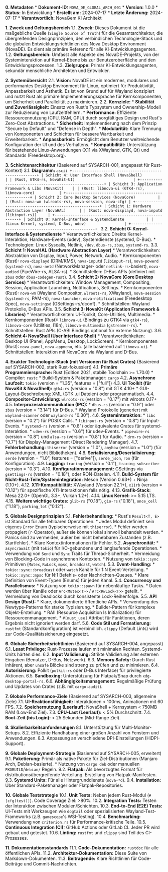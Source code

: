 **0. Metadaten**
    *   **Dokument-ID:** `NOVA_DE_GLOBAL_ARCH_001`
    *   **Version:** 1.0.0
    *   **Status:** In Entwicklung
    *   **Erstellt am:** 2024-07-17
    *   **Letzte Änderung:** 2024-07-17
    *   **Verantwortlich:** NovaGem KI Architekt

**1. Zweck und Geltungsbereich**
    1.1. **Zweck:** Dieses Dokument ist die maßgebliche Quelle (`Single Source of Truth`) für die Gesamtarchitektur, die übergreifenden Designprinzipien, den verbindlichen Technologie-Stack und die globalen Entwicklungsrichtlinien des Nova Desktop Environment (NovaDE). Es dient als primäre Referenz für alle KI-Entwicklungsagenten.
    1.2. **Geltungsbereich:** Umfasst alle Aspekte des NovaDE-Projekts, von der Systeminteraktion auf Kernel-Ebene bis zur Benutzeroberfläche und den Entwicklungsprozessen.
    1.3. **Zielgruppe:** Primär KI-Entwicklungsagenten, sekundär menschliche Architekten und Entwickler.

**2. Systemübersicht**
    2.1. **Vision:** NovaDE ist ein modernes, modulares und performantes Desktop Environment für Linux, optimiert für Produktivität, Anpassbarkeit und Ästhetik. Es ist von Grund auf für Wayland konzipiert und nutzt Rust als primäre Implementierungssprache für Kernkomponenten, um Sicherheit und Parallelität zu maximieren.
    2.2. **Kernziele:**
        *   **Stabilität und Zuverlässigkeit:** Einsatz von Rust's Typsystem und Ownership-Modell zur Reduzierung von Laufzeitfehlern.
        *   **Performance:** Effiziente Ressourcennutzung (CPU, RAM, GPU) durch sorgfältiges Design und Rust's Zero-Cost Abstractions.
        *   **Sicherheit:** Implementierung nach dem Prinzip "Secure by Default" und "Defense in Depth".
        *   **Modularität:** Klare Trennung von Komponenten und Schichten für bessere Wartbarkeit und Erweiterbarkeit.
        *   **Anpassbarkeit:** Ermöglicht dem Benutzer weitreichende Konfiguration der UI und des Verhaltens.
        *   **Kompatibilität:** Unterstützung für bestehende Linux-Anwendungen (X11 via XWayland, GTK, Qt) und Standards (Freedesktop.org).

**3. Schichtenarchitektur**
    (Basierend auf SYSARCH-001, angepasst für Rust-Kontext)
    3.1. **Diagramm:**
        ```ascii
        +------------------------------------------------------+
        | Schicht 4: User Interface Shell (NovaShell)          |
        | (Rust, GTK4-rs, NovaKit-UI)                          |
        +------------------------------------------------------+
        | Schicht 3: Application Framework & Libs (NovaKit)    |
        | (Rust: libnova-ui (GTK4-rs), libnova-core)           |
        +------------------------------------------------------+
        | Schicht 2: Core Desktop Services (NovaCore)          |
        | (Rust: nova-wm (wlroots-rs), nova-session, nova-cfg) |
        +------------------------------------------------------+
        | Schicht 1: Hardware Abstraction Layer (NovaHAL)      |
        | (Rust: nova-displayd, nova-inputd (libinput-rs))     |
        +------------------------------------------------------+
        | Schicht 0: Kernel-Interface & Systemdienste          |
        | (Linux Kernel, systemd, D-Bus, udev)                 |
        +------------------------------------------------------+
        ```
    3.2. **Schicht 0: Kernel-Interface & Systemdienste**
        *   Verantwortlichkeiten: Direkte Kernel-Interaktion, Hardware-Events (udev), Systemdienste (systemd, D-Bus).
        *   Technologien: Linux Syscalls, Netlink, `/dev`, `dbus-rs`, `zbus`, `systemd-rs`.
    3.3. **Schicht 1: NovaHAL (Hardware Abstraction Layer)**
        *   Verantwortlichkeiten: Abstraktion von Display, Input, Power, Network, Audio.
        *   Kernkomponenten (Rust): `nova-displayd` (DRM/KMS), `nova-inputd` (`libinput-rs`), `nova-powerd` (`systemd-rs`), `nova-netd` (NetworkManager- oder `netlink-rs`-basiert), `nova-audiod` (PipeWire-rs, ALSA-rs).
        *   Schnittstellen: D-Bus APIs (definiert mit `zbus` oder `dbus-codegen-rust`).
    3.4. **Schicht 2: NovaCore (Core Desktop Services)**
        *   Verantwortlichkeiten: Window Management, Compositing, Session, Application Launching, Notifications, Settings.
        *   Kernkomponenten (Rust): `nova-wm` (Wayland Compositor, `wlroots-rs`, XWayland), `nova-session` (`systemd-rs`, PAM-rs), `nova-launcher`, `nova-notificationd` (Freedesktop Spec), `nova-settingsd` (GSettings-rs/dconf).
        *   Schnittstellen: Wayland Protokolle, D-Bus APIs.
    3.5. **Schicht 3: NovaKit (Application Framework & Libraries)**
        *   Verantwortlichkeiten: UI-Toolkit, Core-Utilities, Multimedia.
        *   Kernkomponenten (Rust): `libnova-ui` (Bindings zu GTK4 via `gtk4-rs`), `libnova-core` (Utilities, I18n), `libnova-multimedia` (`gstreamer-rs`).
        *   Schnittstellen: Rust APIs (C-ABI Bindings optional für externe Nutzung).
    3.6. **Schicht 4: NovaShell (User Interface Shell)**
        *   Verantwortlichkeiten: Desktop UI (Panel, AppMenu, Desktop, LockScreen).
        *   Kernkomponenten (Rust): `nova-panel`, `nova-appmenu`, etc. (alle basierend auf `libnova-ui`).
        *   Schnittstellen: Interaktion mit NovaCore via Wayland und D-Bus.

**4. Exakter Technologie-Stack (mit Versionen für Rust Crates)**
    (Basierend auf SYSARCH-002, stark Rust-fokussiert)
    4.1. **Primäre Programmiersprache:** Rust (Edition 2021, stabile Toolchain >= 1.70.0)
        *   Compiler: `rustc`
        *   Build-System & Paketmanager: `cargo`
    4.2. **Asynchrone Laufzeit:** `tokio` (version = "1.35", features = ["full"])
    4.3. **UI Toolkit (für NovaKit & NovaShell):** `gtk4-rs` (version = "0.8") mit GTK 4.10+
        *   GUI-Layout-Beschreibung: XML (GTK .ui Dateien) oder programmatisch.
    4.4. **Compositor-Entwicklung:** `wlroots-rs` (version = "0.17") mit wlroots 0.17+
    4.5. **Interprozesskommunikation (IPC):**
        *   `dbus-rs` (version = "0.9") oder `zbus` (version = "3.14") für D-Bus.
        *   Wayland Protokolle (generiert mit `wayland-scanner` oder `wayland-rs` "0.30").
    4.6. **Systeminteraktion:**
        *   `libc` (version = "0.2") für POSIX Calls.
        *   `libinput-rs` (version = "0.8") für Input-Events.
        *   `systemd-rs` (version = "0.8") oder äquivalente Crates für systemd-Interaktion.
        *   `udev-rs` (version = "0.6") für udev-Events.
        *   `pipewire-rs` (version = "0.8") und `alsa-rs` (version = "0.8") für Audio.
        *   `drm-rs` (version = "0.7") für Display-Management (Direct Rendering Manager).
    4.7. **Fehlerbehandlung:** `thiserror` (version = "1.0"), `anyhow` (version = "1.0") (für Anwendungen, nicht Bibliotheken).
    4.8. **Serialisierung/Deserialisierung:** `serde` (version = "1.0", features = ["derive"]), `serde_json`, `ron` (für Konfiguration).
    4.9. **Logging:** `tracing` (version = "0.1"), `tracing-subscriber` (version = "0.3").
    4.10. **Konfigurationsmanagement:** GSettings via `gsettings-rs` (version = "0.18"), oder RON-Dateien.
    4.11. **Build-System für Nicht-Rust-Teile/Systemintegration:** Meson (Version 0.63+) + Ninja (1.10+).
    4.12. **X11-Kompatibilität:** XWayland (Version 22.1+), `x11rb` (version = "0.12") für spezifische X11-Interaktionen falls nötig.
    4.13. **Grafik-Stack:** Mesa 22.0+ (OpenGL 3.3+, Vulkan 1.2+).
    4.14. **Linux Kernel:** >= 5.15 LTS.
    4.15. **Weitere wichtige Crates:** `glib-rs` ("0.18"), `gio-rs` ("0.18"), `once_cell` ("1.18"), `parking_lot` ("0.12").

**5. Globale Designprinzipien**
    5.1. **Fehlerbehandlung:**
        *   Rust's `Result<T, E>` ist Standard für alle fehlbaren Operationen.
        *   Jedes Modul definiert sein eigenes `Error` Enum (typischerweise mit `thiserror`).
        *   Fehler werden propagiert (`?`-Operator), außer sie können lokal sinnvoll behandelt werden.
        *   Panics sind zu vermeiden, außer bei nicht behebbaren Zuständen (z.B. Startfehler).
        *   Klare Kontextinformationen für Fehler.
    5.2. **Asynchronität:**
        *   `async/await` (mit `tokio`) für I/O-gebundene und langlaufende Operationen.
        *   Verwendung von `Send` und `Sync` Traits für Thread-Sicherheit.
        *   Vermeidung von Blocking-Code in asynchronen Kontexten.
        *   Nutzung von `tokio::sync` Primitiven (`Mutex`, `RwLock`, `mpsc`, `broadcast`, `watch`).
    5.3. **Event-Handling:**
        *   `tokio::sync::broadcast` oder `watch` Kanäle für 1:N Event-Verteilung.
        *   `tokio::sync::mpsc` für N:1 Befehls- oder Nachrichten-Queues.
        *   Klare Definition von Event-Typen (Enums) für jeden Kanal.
    5.4. **Concurrency und Parallelismus:**
        *   Nutzung von `tokio::spawn` für nebenläufige Tasks.
        *   Daten werden über Kanäle oder `Arc<Mutex<T>>` / `Arc<RwLock<T>>` geteilt.
        *   Vermeidung von Deadlocks durch konsistente Lock-Reihenfolge.
    5.5. **API Design (Rust):**
        *   Klare, dokumentierte öffentliche APIs.
        *   Verwendung des Newtype-Patterns für starke Typisierung.
        *   Builder-Pattern für komplexe Objekt-Erstellung.
        *   RAII (Resource Acquisition Is Initialization) für Ressourcenmanagement.
        *   `#[must_use]` Attribut für Funktionen, deren Ergebnis nicht ignoriert werden darf.
    5.6. **Code Stil und Formatierung:** `rustfmt` (Standardkonfiguration) ist verbindlich. `clippy` (Default Lints) wird zur Code-Qualitätssicherung eingesetzt.

**6. Globale Sicherheitsrichtlinien**
    (Basierend auf SYSARCH-004, angepasst)
    6.1. **Least Privilege:** Rust-Prozesse laufen mit minimalen Rechten. Systemd-Units härten dies.
    6.2. **Input Validierung:** Strikte Validierung aller externen Eingaben (Benutzer, D-Bus, Netzwerk).
    6.3. **Memory Safety:** Durch Rust inhärent, aber `unsafe` Blöcke sind streng zu prüfen und zu minimieren.
    6.4. **Autorisierung:** Polkit (`polkit-rs` oder D-Bus Interface) für privilegierte Aktionen.
    6.5. **Sandboxing:** Unterstützung für Flatpak/Snap durch `xdg-desktop-portal-rs`.
    6.6. **Abhängigkeitsmanagement:** Regelmäßige Prüfung und Updates von Crates (z.B. mit `cargo-audit`).

**7. Globale Performance-Ziele**
    (Basierend auf SYSARCH-003, allgemeine Ziele)
    7.1. **UI-Reaktionsfähigkeit:** Interaktionen < 100ms, Animationen mit 60 FPS.
    7.2. **Speichernutzung (Leerlauf):** NovaShell + Kernsystem < 750MB RAM (Low-End Ziel).
    7.3. **CPU-Last (Leerlauf):** < 5% Durchschnitt.
    7.4. **Boot-Zeit (bis Login):** < 25 Sekunden (Mid-Range Ziel).

**8. Skalierbarkeitsanforderungen**
    8.1. Unterstützung für Multi-Monitor-Setups.
    8.2. Effiziente Handhabung einer großen Anzahl von Fenstern und Anwendungen.
    8.3. Anpassung an verschiedene DPI-Einstellungen (HiDPI-Support).

**9. Globale Deployment-Strategie**
    (Basierend auf SYSARCH-005, erweitert)
    9.1. **Paketierung:** Primär als native Pakete für Ziel-Distributionen (Manjaro Arch, Debian-basierte).
        *   Nutzung von `cargo deb` oder manuellen `PKGBUILD`/`debian/` Regeln.
    9.2. **Flatpak:** Als bevorzugtes Format für distributionsübergreifende Verteilung. Erstellung von Flatpak-Manifesten.
    9.3. **Systemd Units:** Für alle Hintergrunddienste (`nova-*d`).
    9.4. **Installation:** Über Standard-Paketmanager oder Flatpak-Repositories.

**10. Globale Teststrategie**
    10.1. **Unit Tests:** Neben jedem Rust-Modul (`#[cfg(test)]`). Code Coverage Ziel: >80%.
    10.2. **Integration Tests:** Testen der Interaktion zwischen Modulen/Schichten.
    10.3. **End-to-End (E2E) Tests:** UI-Tests mit Werkzeugen wie `dogtail` oder spezialisierten Wayland-Test-Frameworks (z.B. `gamescope`'s WSI-Testing).
    10.4. **Benchmarking:** Verwendung von `criterion.rs` für Performance-kritische Teile.
    10.5. **Continuous Integration (CI):** GitHub Actions oder GitLab CI. Jeder PR wird gebaut und getestet.
    10.6. **Linting:** `rustfmt` und `clippy` sind Teil des CI-Prozesses.

**11. Dokumentationsstandards**
    11.1. **Code-Dokumentation:** `rustdoc` für alle öffentlichen APIs.
    11.2. **Architektur-Dokumentation:** Diese Suite von Markdown-Dokumenten.
    11.3. **Beitragende:** Klare Richtlinien für Code-Beiträge und Commit-Nachrichten.
